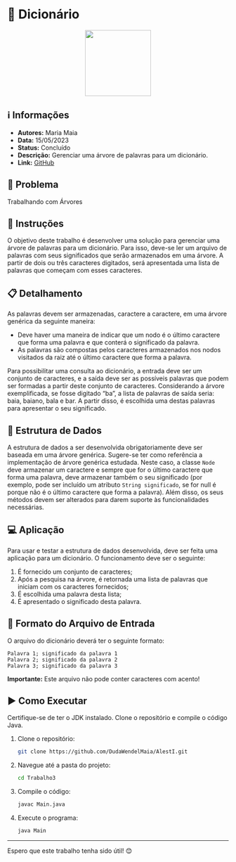 # 📘 Dicionário

<div align="center">
  <img width="150" height="150" src="https://cdn-icons-png.flaticon.com/512/1902/1902654.png">
</div>

## ℹ️ Informações

- **Autores:** Maria Maia
- **Data:** 15/05/2023
- **Status:** Concluído
- **Descrição:** Gerenciar uma árvore de palavras para um dicionário.
- **Link:** [GitHub](https://github.com/DudaWendelMaia/AlestI.git)

## 🎯 Problema

Trabalhando com Árvores

## 📝 Instruções

O objetivo deste trabalho é desenvolver uma solução para gerenciar uma árvore de palavras para um dicionário. Para isso, deve-se ler um arquivo de palavras com seus significados que serão armazenados em uma árvore. A partir de dois ou três caracteres digitados, será apresentada uma lista de palavras que começam com esses caracteres.

## 📋 Detalhamento

As palavras devem ser armazenadas, caractere a caractere, em uma árvore genérica da seguinte maneira:

- Deve haver uma maneira de indicar que um nodo é o último caractere que forma uma palavra e que conterá o significado da palavra. 
- As palavras são compostas pelos caracteres armazenados nos nodos visitados da raiz até o último caractere que forma a palavra.

Para possibilitar uma consulta ao dicionário, a entrada deve ser um conjunto de caracteres, e a saída deve ser as possíveis palavras que podem ser formadas a partir deste conjunto de caracteres. Considerando a árvore exemplificada, se fosse digitado “ba”, a lista de palavras de saída seria: baia, baiano, bala e bar. A partir disso, é escolhida uma destas palavras para apresentar o seu significado.

## 🌳 Estrutura de Dados

A estrutura de dados a ser desenvolvida obrigatoriamente deve ser baseada em uma árvore genérica. Sugere-se ter como referência a implementação de árvore genérica estudada. Neste caso, a classe `Node` deve armazenar um caractere e sempre que for o último caractere que forma uma palavra, deve armazenar também o seu significado (por exemplo, pode ser incluído um atributo `String significado`, se for null é porque não é o último caractere que forma a palavra). Além disso, os seus métodos devem ser alterados para darem suporte às funcionalidades necessárias.

## 💻 Aplicação

Para usar e testar a estrutura de dados desenvolvida, deve ser feita uma aplicação para um dicionário. O funcionamento deve ser o seguinte:

1. É fornecido um conjunto de caracteres;
2. Após a pesquisa na árvore, é retornada uma lista de palavras que iniciam com os caracteres fornecidos;
3. É escolhida uma palavra desta lista;
4. É apresentado o significado desta palavra.

## 📂 Formato do Arquivo de Entrada

O arquivo do dicionário deverá ter o seguinte formato:

```
Palavra 1; significado da palavra 1
Palavra 2; significado da palavra 2
Palavra 3; significado da palavra 3
```

**Importante:** Este arquivo não pode conter caracteres com acento!

## ▶️ Como Executar

Certifique-se de ter o JDK instalado. Clone o repositório e compile o código Java.

1. Clone o repositório:
    ```sh
    git clone https://github.com/DudaWendelMaia/AlestI.git
    ```

2. Navegue até a pasta do projeto:
    ```sh
    cd Trabalho3
    ```

3. Compile o código:
    ```sh
    javac Main.java
    ```

4. Execute o programa:
    ```sh
    java Main
    ```

---

Espero que este trabalho tenha sido útil! 😊
